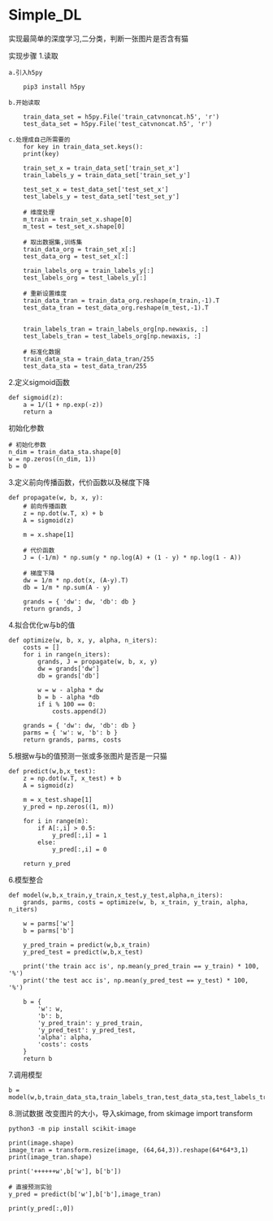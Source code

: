 # Simple_DL
实现最简单的深度学习,二分类，判断一张图片是否含有猫


实现步骤
1.读取 

    a.引入h5py

        pip3 install h5py

    b.开始读取

        train_data_set = h5py.File('train_catvnoncat.h5', 'r')
        test_data_set = h5py.File('test_catvnoncat.h5', 'r')
        
    c.处理成自己所需要的
        for key in train_data_set.keys():
        print(key)

        train_set_x = train_data_set['train_set_x']
        train_labels_y = train_data_set['train_set_y']

        test_set_x = test_data_set['test_set_x']
        test_labels_y = test_data_set['test_set_y']
        
        # 维度处理
        m_train = train_set_x.shape[0]
        m_test = test_set_x.shape[0]

        # 取出数据集,训练集
        train_data_org = train_set_x[:]
        test_data_org = test_set_x[:]

        train_labels_org = train_labels_y[:]
        test_labels_org = test_labels_y[:]

        # 重新设置维度
        train_data_tran = train_data_org.reshape(m_train,-1).T
        test_data_tran = test_data_org.reshape(m_test,-1).T


        train_labels_tran = train_labels_org[np.newaxis, :]
        test_labels_tran = test_labels_org[np.newaxis, :]

        # 标准化数据
        train_data_sta = train_data_tran/255
        test_data_sta = test_data_tran/255
        
2.定义sigmoid函数

    def sigmoid(z):
        a = 1/(1 + np.exp(-z))
        return a
        
初始化参数
    
    # 初始化参数
    n_dim = train_data_sta.shape[0]
    w = np.zeros((n_dim, 1))
    b = 0
    
3.定义前向传播函数，代价函数以及梯度下降

    def propagate(w, b, x, y):
        # 前向传播函数
        z = np.dot(w.T, x) + b
        A = sigmoid(z)

        m = x.shape[1]

        # 代价函数
        J = (-1/m) * np.sum(y * np.log(A) + (1 - y) * np.log(1 - A))

        # 梯度下降
        dw = 1/m * np.dot(x, (A-y).T)
        db = 1/m * np.sum(A - y)

        grands = { 'dw': dw, 'db': db }
        return grands, J
        
 4.拟合优化w与b的值
 
    def optimize(w, b, x, y, alpha, n_iters):  
        costs = [] 
        for i in range(n_iters):
            grands, J = propagate(w, b, x, y)
            dw = grands['dw']
            db = grands['db']

            w = w - alpha * dw
            b = b - alpha *db
            if i % 100 == 0:
                costs.append(J)

        grands = { 'dw': dw, 'db': db }
        parms = { 'w': w, 'b': b }
        return grands, parms, costs
    
 5.根据w与b的值预测一张或多张图片是否是一只猫
 
    def predict(w,b,x_test):
        z = np.dot(w.T, x_test) + b
        A = sigmoid(z)

        m = x_test.shape[1]
        y_pred = np.zeros((1, m))

        for i in range(m):
            if A[:,i] > 0.5:
                y_pred[:,i] = 1
            else:
                y_pred[:,i] = 0

        return y_pred
        
 6.模型整合
 
    def model(w,b,x_train,y_train,x_test,y_test,alpha,n_iters):
        grands, parms, costs = optimize(w, b, x_train, y_train, alpha, n_iters)

        w = parms['w']
        b = parms['b']

        y_pred_train = predict(w,b,x_train)
        y_pred_test = predict(w,b,x_test)

        print('the train acc is', np.mean(y_pred_train == y_train) * 100, '%')
        print('the test acc is', np.mean(y_pred_test == y_test) * 100, '%')

        b = {
            'w': w,
            'b': b,
            'y_pred_train': y_pred_train,
            'y_pred_test': y_pred_test,
            'alpha': alpha,
            'costs': costs
        }
        return b
 
7.调用模型

    b = model(w,b,train_data_sta,train_labels_tran,test_data_sta,test_labels_tran,alpha=0.005,n_iters=400)



8.测试数据
改变图片的大小，导入skimage, from skimage import transform

    python3 -m pip install scikit-image
    
    print(image.shape)
    image_tran = transform.resize(image, (64,64,3)).reshape(64*64*3,1)
    print(image_tran.shape)

    print('++++++w',b['w'], b['b'])

    # 直接预测实验
    y_pred = predict(b['w'],b['b'],image_tran)

    print(y_pred[:,0])
    
    
